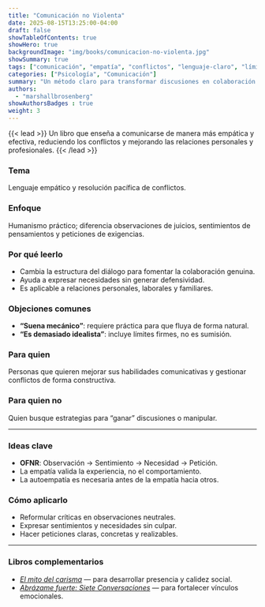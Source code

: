 ```yaml
---
title: "Comunicación no Violenta"
date: 2025-08-15T13:25:00-04:00
draft: false
showTableOfContents: true
showHero: true
backgroundImage: "img/books/comunicacion-no-violenta.jpg"
showSummary: true
tags: ["comunicación", "empatía", "conflictos", "lenguaje-claro", "límites"]
categories: ["Psicología", "Comunicación"]
summary: "Un método claro para transformar discusiones en colaboración: observaciones sin juicio, sentimientos, necesidades y pedidos concretos."
authors:
  - "marshallbrosenberg"
showAuthorsBadges : true
weight: 3
---
```


{{< lead >}}
Un libro que enseña a comunicarse de manera más empática y efectiva, reduciendo los conflictos y mejorando las relaciones personales y profesionales.
{{< /lead >}}

### Tema
Lenguaje empático y resolución pacífica de conflictos.

### Enfoque
Humanismo práctico; diferencia observaciones de juicios, sentimientos de pensamientos y peticiones de exigencias.

### Por qué leerlo
* Cambia la estructura del diálogo para fomentar la colaboración genuina.
* Ayuda a expresar necesidades sin generar defensividad.
* Es aplicable a relaciones personales, laborales y familiares.

### Objeciones comunes
- **“Suena mecánico”**: requiere práctica para que fluya de forma natural.
- **“Es demasiado idealista”**: incluye límites firmes, no es sumisión.

### Para quien
Personas que quieren mejorar sus habilidades comunicativas y gestionar conflictos de forma constructiva.

### Para quien no
Quien busque estrategias para “ganar” discusiones o manipular.

---

### Ideas clave
- **OFNR**: Observación → Sentimiento → Necesidad → Petición.
- La empatía valida la experiencia, no el comportamiento.
- La autoempatía es necesaria antes de la empatía hacia otros.

### Cómo aplicarlo
- Reformular críticas en observaciones neutrales.
- Expresar sentimientos y necesidades sin culpar.
- Hacer peticiones claras, concretas y realizables.

---

### Libros complementarios
- [*El mito del carisma*](/es/books/relationships-and-communication/el-mito-del-carisma) — para desarrollar presencia y calidez social.
- [*Abrázame fuerte: Siete Conversaciones*](/es/books/psychology/abrazame-fuerte) — para fortalecer vínculos emocionales.
